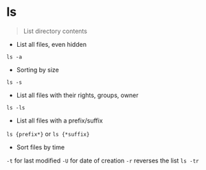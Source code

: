 # ls

> List directory contents

- List all files, even hidden

`ls -a`

- Sorting by size

`ls -s`

- List all files with their rights, groups, owner

`ls -ls`

- List all files with a prefix/suffix

`ls {prefix*}` or `ls {*suffix}`

- Sort files by time

`-t` for last modified 
`-U` for date of creation
`-r` reverses the list
`ls -tr`
